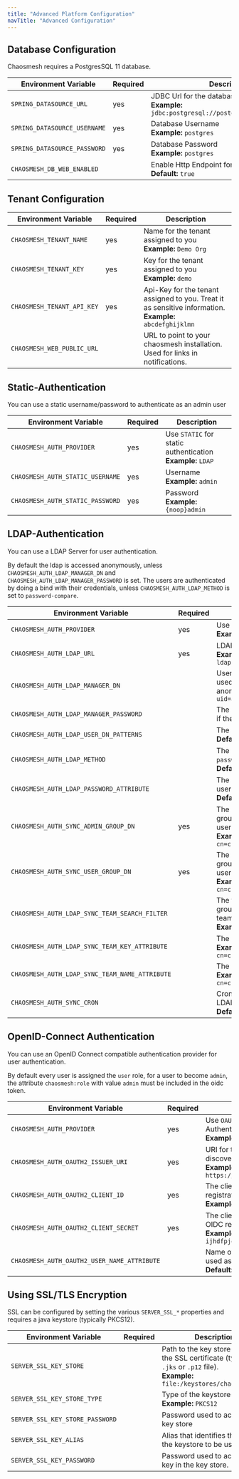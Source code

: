 ```yaml
---
title: "Advanced Platform Configuration"
navTitle: "Advanced Configuration"
---
```


## Database Configuration

Chaosmesh requires a PostgresSQL 11 database.

| Environment Variable         | Required  | Description
|------------------------------|-----------|------------
| `SPRING_DATASOURCE_URL`      | yes | JDBC Url for the database connection <br/> **Example:** `jdbc:postgresql://postgres:5432/chaosmeshdb`
| `SPRING_DATASOURCE_USERNAME` | yes | Database Username <br/> **Example:** `postgres`
| `SPRING_DATASOURCE_PASSWORD` | yes | Database Password <br/> **Example:** `postgres`
| `CHAOSMESH_DB_WEB_ENABLED`   |     | Enable Http Endpoint for Database export <br/> **Default:** `true`

## Tenant Configuration

| Environment Variable         | Required  | Description
|------------------------------|-----------|------------
| `CHAOSMESH_TENANT_NAME`      | yes | Name for the tenant assigned to you <br/> **Example:** `Demo Org`
| `CHAOSMESH_TENANT_KEY`       | yes | Key for the tenant assigned to you  <br/> **Example:** `demo`
| `CHAOSMESH_TENANT_API_KEY`   | yes | Api-Key for the tenant assigned to you. Treat it as sensitive information. <br/> **Example:** `abcdefghijklmn`
| `CHAOSMESH_WEB_PUBLIC_URL`   |     | URL to point to your chaosmesh installation. Used for links in notifications.

## Static-Authentication

You can use a static username/password to authenticate as an admin user

| Environment Variable                            | Required  | Description
|-------------------------------------------------|-----------|------------
| `CHAOSMESH_AUTH_PROVIDER`                       | yes | Use `STATIC` for static authentication <br/> **Example:** `LDAP`
| `CHAOSMESH_AUTH_STATIC_USERNAME`                | yes | Username <br/> **Example:** `admin`
| `CHAOSMESH_AUTH_STATIC_PASSWORD`                | yes | Password <br/> **Example:** `{noop}admin`


## LDAP-Authentication

You can use a LDAP Server for user authentication.

By default the ldap is accessed anonymously, unless `CHAOSMESH_AUTH_LDAP_MANAGER_DN` and `CHAOSMESH_AUTH_LDAP_MANAGER_PASSWORD` is set.
The users are authenticated by doing a bind with their credentials, unless `CHAOSMESH_AUTH_LDAP_METHOD` is set to `password-compare`.

| Environment Variable                            | Required  | Description
|-------------------------------------------------|-----------|------------
| `CHAOSMESH_AUTH_PROVIDER`                       | yes | Use `LDAP` for LDAP-Authentication <br/> **Example:** `LDAP`
| `CHAOSMESH_AUTH_LDAP_URL`                       | yes | LDAP-Server URL <br/> **Example:** `ldap://openldap:389/dc=chaosmesh,dc=com`
| `CHAOSMESH_AUTH_LDAP_MANAGER_DN`                |     | Username (DN) of the "manager" user identity is used to authenticate to a LDAP server. If omitted anonymous access will be used. **Example:** `uid=admin,ou=system`
| `CHAOSMESH_AUTH_LDAP_MANAGER_PASSWORD`          |     | The password for the manager DN. This is required if the manager-dn is specified.
| `CHAOSMESH_AUTH_LDAP_USER_DN_PATTERNS`          |     | The search pattern to find the usernames <br/> **Default:** `uid={0},ou=people`
| `CHAOSMESH_AUTH_LDAP_METHOD            `        |     | The method to authenticate the user. Either `bind` or `password-compare`. <br/> **Default:** `bind`
| `CHAOSMESH_AUTH_LDAP_PASSWORD_ATTRIBUTE`        |     | The attribute in the directory which contains the user password, used if using `password-compare` <br/> **Default:** `userPassword`
| `CHAOSMESH_AUTH_SYNC_ADMIN_GROUP_DN`            | yes | The DN for the groupOfNames/groupOfUniqueNames for the `Admin` users <br/> **Example:** `cn=chaosmesh_admin,ou=groups,dc=chaosmesh,dc=com`
| `CHAOSMESH_AUTH_SYNC_USER_GROUP_DN`             | yes | The DN for the groupOfNames/groupOfUniqueNames for the `User` users <br/> **Example:** `cn=chaosmesh_user,ou=groups,dc=chaosmesh,dc=com`
| `CHAOSMESH_AUTH_LDAP_SYNC_TEAM_SEARCH_FILTER`   |     | The filter for the groupOfNames/groupOfUniqueNames for the teams <br/> **Example:** `ou=teams,ou=groups,dc=chaosmesh,dc=com`
| `CHAOSMESH_AUTH_LDAP_SYNC_TEAM_KEY_ATTRIBUTE`   |     | The attribute to use as Team key <br/> **Example:** `cn=chaosmesh_admin,ou=groups,dc=chaosmesh,dc=com`
| `CHAOSMESH_AUTH_LDAP_SYNC_TEAM_NAME_ATTRIBUTE`  |     | The attribute to use as Team name <br/> **Example:** `cn=chaosmesh_admin,ou=groups,dc=chaosmesh,dc=com`
| `CHAOSMESH_AUTH_SYNC_CRON`                      |     | Cron Expression which defines the periods for the LDAP synchronization <br/> **Default:** `0 0 */2 ? * * *`

## OpenID-Connect Authentication

You can use an OpenID Connect compatible authentication provider for user authentication.

By default every user is assigned the `user` role, for a user to become `admin`, the attribute `chaosmesh:role` with value `admin` must be included in the oidc token.

| Environment Variable                            | Required  | Description
|-------------------------------------------------|-----------|------------
| `CHAOSMESH_AUTH_PROVIDER`                       | yes | Use `OAUTH2` for OIDC-Authentication <br/> **Example:** `OAUTH2`
| `CHAOSMESH_AUTH_OAUTH2_ISSUER_URI`              | yes | URI for the OpenID Connect discovery endpoint. <br/> **Example:** `https://keycloak/auth/realms/demo`
| `CHAOSMESH_AUTH_OAUTH2_CLIENT_ID`               | yes | The client ID to use for the OIDC registration <br/> **Example:** `chaosmesh`
| `CHAOSMESH_AUTH_OAUTH2_CLIENT_SECRET`           | yes | The client secret to use for the OIDC registration <br/> **Example:** `ijhdfpjdf80wiphubfqwd113342r`
| `CHAOSMESH_AUTH_OAUTH2_USER_NAME_ATTRIBUTE`     |     | Name of the attribute that will be used as name for the user <br/> **Default:** `name`

## Using SSL/TLS Encryption

SSL can be configured by setting the various `SERVER_SSL_*` properties and requires a java keystore (typically PKCS12).

| Environment Variable                         | Required  | Description
|----------------------------------------------|-----------|------------
| `SERVER_SSL_KEY_STORE`                       |     | Path to the key store that holds the SSL certificate (typically a `.jks` or `.p12` file). <br/> **Example:** `file:/keystores/chaosmesh.p12`
| `SERVER_SSL_KEY_STORE_TYPE`                  |     | Type of the keystore  <br/> **Example:** `PKCS12`
| `SERVER_SSL_KEY_STORE_PASSWORD`              |     | Password used to access the key store
| `SERVER_SSL_KEY_ALIAS`                       |     | Alias that identifies the key in the keystore to be used
| `SERVER_SSL_KEY_PASSWORD`                    |     | Password used to access the key in the key store.
